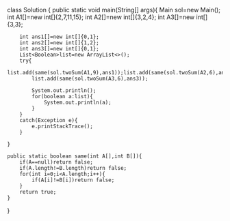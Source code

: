 
class Solution {
	public static void main(String[] args){
		Main sol=new Main();
		int A1[]=new int[]{2,7,11,15};
		int A2[]=new int[]{3,2,4};
		int A3[]=new int[]{3,3};
		
		int ans1[]=new int[]{0,1};
		int ans2[]=new int[]{1,2};
		int ans3[]=new int[]{0,1};
		List<Boolean>list=new ArrayList<>();
		try{
			list.add(same(sol.twoSum(A1,9),ans1));list.add(same(sol.twoSum(A2,6),ans2));
			list.add(same(sol.twoSum(A3,6),ans3));
			
			System.out.println();
			for(boolean a:list){
				System.out.println(a);
			}
		}
		catch(Exception e){
			e.printStackTrace();
		}
		
	}
	
	public static boolean same(int A[],int B[]){
		if(A==null)return false;
		if(A.length!=B.length)return false;
		for(int i=0;i<A.length;i++){
			if(A[i]!=B[i])return false;
		}
		return true;
	}
}

